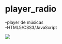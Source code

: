 # player_radio
-player de músicas
<br>
-HTML5/CSS3/JavaScript
<div><img src="https://user-images.githubusercontent.com/54449193/150009888-c88c7c46-a1c1-4493-b213-ac2d0570597f.JPG"></div>
